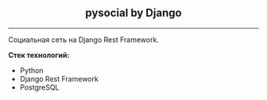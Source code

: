 <center><h2>pysocial by Django</h2></center><hr>

Социальная сеть на Django Rest Framework.

**Стек технологий:**
- Python
- Django Rest Framework
- PostgreSQL
